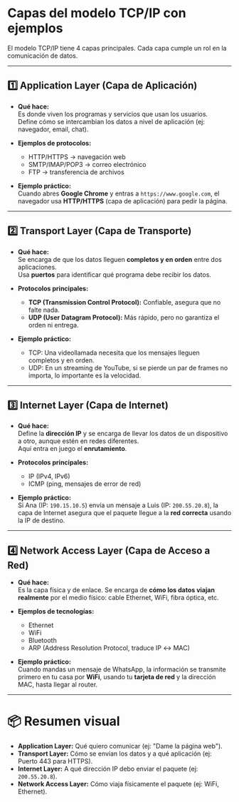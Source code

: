 # Capas del modelo TCP/IP con ejemplos

El modelo TCP/IP tiene 4 capas principales. Cada capa cumple un rol en la comunicación de datos.

---

## 1️⃣ Application Layer (Capa de Aplicación)

- **Qué hace:**  
  Es donde viven los programas y servicios que usan los usuarios.  
  Define cómo se intercambian los datos a nivel de aplicación (ej: navegador, email, chat).

- **Ejemplos de protocolos:**  
  - HTTP/HTTPS → navegación web  
  - SMTP/IMAP/POP3 → correo electrónico  
  - FTP → transferencia de archivos  

- **Ejemplo práctico:**  
  Cuando abres **Google Chrome** y entras a `https://www.google.com`, el navegador usa **HTTP/HTTPS** (capa de aplicación) para pedir la página.

---

## 2️⃣ Transport Layer (Capa de Transporte)

- **Qué hace:**  
  Se encarga de que los datos lleguen **completos y en orden** entre dos aplicaciones.  
  Usa **puertos** para identificar qué programa debe recibir los datos.

- **Protocolos principales:**  
  - **TCP (Transmission Control Protocol):** Confiable, asegura que no falte nada.  
  - **UDP (User Datagram Protocol):** Más rápido, pero no garantiza el orden ni entrega.

- **Ejemplo práctico:**  
  - TCP: Una videollamada necesita que los mensajes lleguen completos y en orden.  
  - UDP: En un streaming de YouTube, si se pierde un par de frames no importa, lo importante es la velocidad.

---

## 3️⃣ Internet Layer (Capa de Internet)

- **Qué hace:**  
  Define la **dirección IP** y se encarga de llevar los datos de un dispositivo a otro, aunque estén en redes diferentes.  
  Aquí entra en juego el **enrutamiento**.

- **Protocolos principales:**  
  - IP (IPv4, IPv6)  
  - ICMP (ping, mensajes de error de red)  

- **Ejemplo práctico:**  
  Si Ana (IP: `190.15.10.5`) envía un mensaje a Luis (IP: `200.55.20.8`), la capa de Internet asegura que el paquete llegue a la **red correcta** usando la IP de destino.

---

## 4️⃣ Network Access Layer (Capa de Acceso a Red)

- **Qué hace:**  
  Es la capa física y de enlace. Se encarga de **cómo los datos viajan realmente** por el medio físico: cable Ethernet, WiFi, fibra óptica, etc.  

- **Ejemplos de tecnologías:**  
  - Ethernet  
  - WiFi  
  - Bluetooth  
  - ARP (Address Resolution Protocol, traduce IP ↔ MAC)  

- **Ejemplo práctico:**  
  Cuando mandas un mensaje de WhatsApp, la información se transmite primero en tu casa por **WiFi**, usando tu **tarjeta de red** y la dirección MAC, hasta llegar al router.

---

# 📦 Resumen visual

- **Application Layer:** Qué quiero comunicar (ej: "Dame la página web").  
- **Transport Layer:** Cómo se envían los datos y a qué aplicación (ej: Puerto 443 para HTTPS).  
- **Internet Layer:** A qué dirección IP debo enviar el paquete (ej: `200.55.20.8`).  
- **Network Access Layer:** Cómo viaja físicamente el paquete (ej: WiFi, Ethernet).
